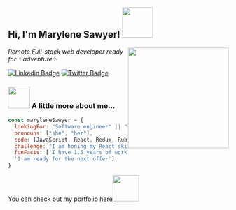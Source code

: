 <h2> Hi, I'm Marylene Sawyer! <img src="https://media0.giphy.com/media/kreQ1pqlSzftm/200.webp?cid=ecf05e47q4j4vtxgv3t8us3nwu63lapr5j05gykkm6qmnpze&rid=200.webp" width="70"></h2>
<img align='right' src="https://media3.giphy.com/media/3oKIPnAiaMCws8nOsE/200w.webp?cid=ecf05e47au13ddn9b1v7t1kwkwcr8ilc87aj28ypj1362txd&rid=200w.webp" width="230">
<p><em>Remote Full-stack web developer ready for ✨adventure✨</em></p>

[![Linkedin Badge](https://img.shields.io/badge/-Marylene%20Sawyer-blue?style=flat-square&logo=Linkedin&logoColor=white&link=https://www.linkedin.com/in/marylene-sawyer/)](https://www.linkedin.com/in/marylene-sawyer/)
[![Twitter Badge](https://img.shields.io/badge/-@MaryleneSawyer-1ca0f1?style=flat-square&labelColor=1ca0f1&logo=twitter&logoColor=white&link=https://twitter.com/MaryleneSawyer)](https://twitter.com/MaryleneSawyer)


### <img src="https://media4.giphy.com/media/c1c1M1a2yZDd9aVReu/giphy.webp?cid=ecf05e47q4j4vtxgv3t8us3nwu63lapr5j05gykkm6qmnpze&rid=giphy.webp" width="50"> A little more about me...  

```javascript
const maryleneSawyer = {
  lookingFor: "Software engineer" || "Full-stack web developer",
  pronouns: ["she", "her"],
  code: [JavaScript, React, Redux, Ruby on Rails, HTML/CSS, Semantic UI,Bootstrap, CSS, SQL, MongoDB, Python, Java],
  challenge: "I am honing my React skills and picking up Angular",
  funFacts: ['I have 1.5 years of work experience', 
  'I am ready for the next offer']
}
```

<p>You can check out my portfolio <a href="http://www.marylene.tech/">here</a><img src="https://media.giphy.com/media/cKPse5DZaptID3YAMK/giphy.gif" width="60"></p>